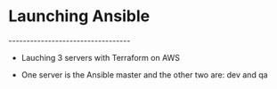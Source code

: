 <h1> Launching Ansible</h1>
----------------------------------

* Lauching 3 servers with Terraform on AWS

* One server is the Ansible master and the other two are: dev and qa